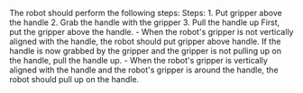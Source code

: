 The robot should perform the following steps:
    Steps:  1. Put gripper above the handle  2. Grab the handle with the gripper  3. Pull the handle up
    First, put the gripper above the handle.
    - When the robot's gripper is not vertically aligned with the handle, the robot should put gripper above handle.
    If the handle is now grabbed by the gripper and the gripper is not pulling up on the handle, pull the handle up.
    - When the robot's gripper is vertically aligned with the handle and the robot's gripper is around the handle, the robot should pull up on the handle.